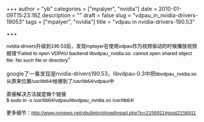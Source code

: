 +++
author = "yb"
categories = ["mpalyer", "nvidia"]
date = 2010-01-09T15:23:18Z
description = ""
draft = false
slug = "vdpau_in_nvidia-drivers-19053"
tags = ["mpalyer", "nvidia"]
title = "vdpau in nvidia-drivers-190.53"

+++


<font color="black" face="Verdana,Arial,Helvetica" size="2"><font color="black" face="Verdana,Arial,Helvetica" size="2"></font></font><font color="black" face="Verdana,Arial,Helvetica" size="2"><font color="black" face="Verdana,Arial,Helvetica" size="2">nvidia-drivers升级到190.53后，发现mplayer在使用vdpau作为视频驱动的时候播放视频报错"</font></font><font color="black" face="Verdana,Arial,Helvetica" size="2"><font color="black" face="Verdana,Arial,Helvetica" size="2">Failed to open VDPAU backend libvdpau_nvidia.so: cannot open shared</font></font><font color="black" face="Verdana,Arial,Helvetica" size="2"><font color="black" face="Verdana,Arial,Helvetica" size="2"> object file: No such file or directory</font></font>"<br><br>google了一番发现是nvidia-drivers190.53，libvdpau-0.3中把<font color="black" face="Verdana,Arial,Helvetica" size="2"><font color="black" face="Verdana,Arial,Helvetica" size="2">libvdpau_nvidia.so从原来位置/usr/lib64/给挪到了/usr/lib64/vdpau/中<br><br>直接解决方法就是做个链接<br>$ sudo ln -s /usr/lib64/</font></font><font color="black" face="Verdana,Arial,Helvetica" size="2"><font color="black" face="Verdana,Arial,Helvetica" size="2">vdpau/libvdpau_nvidia.so /usr/lib64/</font></font><br><font color="black" face="Verdana,Arial,Helvetica" size="2"><font color="black" face="Verdana,Arial,Helvetica" size="2"><br>更多细节：<a class="" title="" target="" href="http://www.nvnews.net/vbulletin/showthread.php?p=2156911#post2156911">http://www.nvnews.net/vbulletin/showthread.php?p=2156911#post2156911</a><br></font></font>

